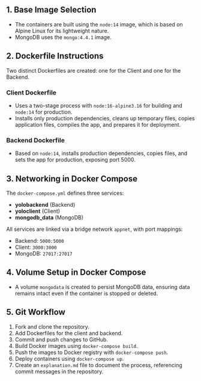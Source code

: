 ## 1. Base Image Selection
- The containers are built using the `node:14` image, which is based on Alpine Linux for its lightweight nature.
- MongoDB uses the `mongo:4.4.1` image.

## 2. Dockerfile Instructions
Two distinct Dockerfiles are created: one for the Client and one for the Backend.

### Client Dockerfile
- Uses a two-stage process with `node:16-alpine3.16` for building and `node:14` for production.
- Installs only production dependencies, cleans up temporary files, copies application files, compiles the app, and prepares it for deployment.

### Backend Dockerfile
- Based on `node:14`, installs production dependencies, copies files, and sets the app for production, exposing port 5000.

## 3. Networking in Docker Compose
The `docker-compose.yml` defines three services:
- **yolobackend** (Backend)
- **yoloclient** (Client)
- **mongodb_data** (MongoDB)

All services are linked via a bridge network `appnet`, with port mappings:
- Backend: `5000:5000`
- Client: `3000:3000`
- MongoDB: `27017:27017`

## 4. Volume Setup in Docker Compose
- A volume `mongodata` is created to persist MongoDB data, ensuring data remains intact even if the container is stopped or deleted.

## 5. Git Workflow
1. Fork and clone the repository.
2. Add Dockerfiles for the client and backend.
3. Commit and push changes to GitHub.
4. Build Docker images using `docker-compose build`.
5. Push the images to Docker registry with `docker-compose push`.
6. Deploy containers using `docker-compose up`.
7. Create an `explanation.md` file to document the process, referencing commit messages in the repository.
